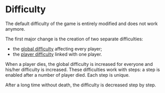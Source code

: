 # Difficulty

The default difficulty of the game is entirely modified and does not work anymore. 

The first major change is the creation of two separate difficulties:
- the [global difficulty](Global-Difficulty.md) affecting every player;
- the [player difficulty](Player-Difficulty.md) linked with one player.

When a player dies, the global difficulty is increased for everyone and his/her difficulty is increased.
These difficulties work with steps: a step is enabled after a number of player died.
Each step is unique.

After a long time without death, the difficulty is decreased step by step.
